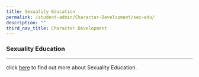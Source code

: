 ```yaml
---
title: Sexuality Education
permalink: /student-admin/Character-Development/sex-edu/
description: ""
third_nav_title: Character Development
---
```

### **Sexuality Education**
----------------------------------------------------------------
click [here](https://drive.google.com/file/d/1mr89LzRNg48iLqZVvwp_a6CmhduK9wM-/view?usp=sharing) to find out more about Sexuality Education.
